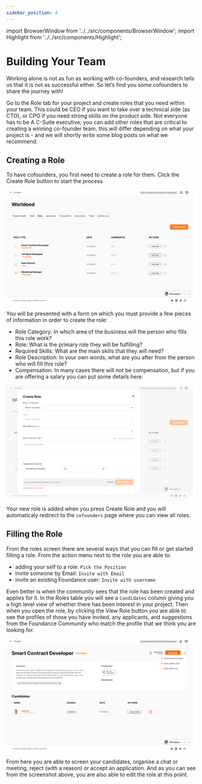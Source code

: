 ```yaml
---
sidebar_position: 4
---
```


import BrowserWindow from '../../src/components/BrowserWindow';
import Highlight from '../../src/components/Highlight';

# Building Your Team

Working alone is not as fun as working with co-founders, and research tells us that it is not as successful either. So let’s find you some cofounders to share the journey with!

Go to the Role tab for your project and create roles that you need within your team. This could be CEO if you want to take over a technical side (as CTO), or CPO if you need strong skills on the product side. Not everyone has to be A C-Suite executive, you can add other roles that are critical to creating a winning co-founder team, this will differ depending on what your project is - and we will shortly write some blog posts on what we recommend.

## Creating a Role

To have cofounders, you first need to create a role for them. Click the <Highlight>Create Role</Highlight> button to start the process

<BrowserWindow url="https://app.foundance.org/projects/10000?tab=roles">

![Project Roles](/img/4-view-roles.png "Project Roles")
</BrowserWindow>

You will be presented with a form on which you must provide a few pieces of information in order to create the role:
- Role Category: In which area of the business will the person who fills this role work?
- Role: What is the primary role they will be fulfilling?
- Required Skills: What are the main skills that they will need?
- Role Description: In your own words, what are you after from the person who will fill this role?
- Compensation: In many cases there will not be compensation, but if you are offering a salary you can put some details here.

<BrowserWindow url="https://app.foundance.org/projects/10000?tab=roles">

![Create Role](/img/4-create-role.png "Create Role")
</BrowserWindow>

Your new role is added when you press <Highlight>Create Role</Highlight> and you will automaticaly redirect to the `cofounders` page where you can view all roles.

## Filling the Role

From the roles screen there are several ways that you can fill or get started filling a role. From the action menu next to the role you are able to:
- adding your self to a role: `Pick the Position`
- invite someone by Email: `Invite with Email`
- invite an existing Foundance user: `Invite with username`

Even better is when the community sees that the role has been created and applies for it. In the Roles table you will see a `Candidates` column giving you a high level view of whether there has been interest in your project. Then when you open the role, by clicking the <Highlight>View Role</Highlight> button you are able to see the profiles of those you have invited, any applicants, and suggestions from the Foundance Community who match the profile that we think you are looking for.

<BrowserWindow url="https://app.foundance.org/projects/10000?tab=roles">

![View Applicant](/img/4-view-applicant.png "View Applicant")
</BrowserWindow>

From here you are able to screen your candidates, organise a chat or meeting, reject (with a reason) or accept an application. And as you can see from the screenshot above, you are also able to edit the role at this point.